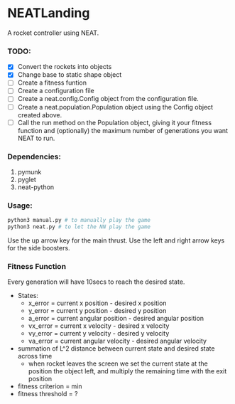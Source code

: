 # NEATLanding
A rocket controller using NEAT.

### TODO:

- [x] Convert the rockets into objects
- [x] Change base to static shape object
- [ ] Create a fitness funtion
- [ ] Create a configuration file
- [ ] Create a neat.config.Config object from the configuration file.
- [ ] Create a neat.population.Population object using the Config object created above.
- [ ] Call the run method on the Population object, giving it your fitness function and (optionally) the maximum number of generations you want NEAT to run.

### Dependencies:

1. pymunk
2. pyglet
3. neat-python

### Usage:

```python
python3 manual.py # to manually play the game
python3 neat.py # to let the NN play the game
```

Use the up arrow key for the main thrust.
Use the left and right arrow keys for the side boosters. 

### Fitness Function

Every generation will have 10secs to reach the desired state. 

- States:
    - x_error = current x position - desired x position
    - y_error = current y position - desired y position
    - a_error = current angular position - desired angular position
    - vx_error = current x velocity - desired x velocity
    - vy_error = current y velocity - desired y velocity
    - va_error = current angular velocity - desired angular velocity
- summation of L^2 distance between current state and desired state across time
    - when rocket leaves the screen we set the current state at the position the object left, and multiply the remaining time with the exit position
- fitness criterion = min
- fitness threshold = ? 
